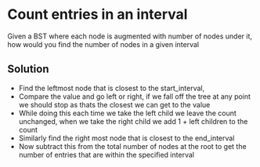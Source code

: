 # Count entries in an interval
Given a BST where each node is augmented with number of nodes under it, how would you find the number of nodes in a given interval

## Solution
- Find the leftmost node that is closest to the start_interval, 
- Compare the value and go left or right, if we fall off the tree at any point we should stop as thats the closest we can get to the value 
- While doing this each time we take the left child we leave the count unchanged, when we take the right child we add 1 + left children to the count
- Similarly find the right most node that is closest to the end_interval
- Now subtract this from the total number of nodes at the root to get the number of entries that are within the specified interval
